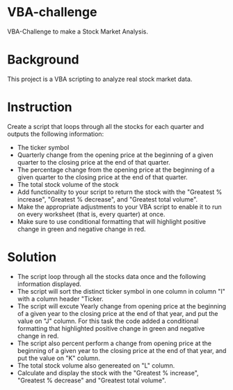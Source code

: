 # VBA-challenge
VBA-Challenge to make a Stock Market Analysis.

# Background
This project is a VBA scripting to analyze real stock market data.

# Instruction
Create a script that loops through all the stocks for each quarter and outputs the following information:

+ The ticker symbol
+ Quarterly change from the opening price at the beginning of a given quarter to the closing price at the end of that quarter.
+ The percentage change from the opening price at the beginning of a given quarter to the closing price at the end of that quarter.
+ The total stock volume of the stock
+ Add functionality to your script to return the stock with the "Greatest % increase", "Greatest % decrease", and "Greatest total volume".
+ Make the appropriate adjustments to your VBA script to enable it to run on every worksheet (that is, every quarter) at once.
+ Make sure to use conditional formatting that will highlight positive change in green and negative change in red.

# Solution

+ The script loop through all the stocks data once and the following information displayed.
+ The script will sort the distinct ticker symbol in one column in column "I" with a column header "Ticker.
+ The script will excute Yearly change from opening price at the beginning of a given year to the closing price at the end of that year, and put the value on "J" column. For this task the code added a conditional formatting that highlighted positive change in green and negative change in red.
+ The script also percent perform a change from opening price at the beginning of a given year to the closing price at the end of that year, and put the value on "K" column.
+ The total stock volume also genereated on "L" column.
+ Calculate and display the stock with the "Greatest % increase", "Greatest % decrease" and "Greatest total volume".
